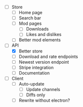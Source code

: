 - [ ] Store
  - [ ] Home page
  - [ ] Search bar
  - [ ] Mod pages
    - [ ] Downloads
    - [ ] Likes and dislikes
  - [ ] Better mod elements
- [ ] API
  - [x] Better store
  - [ ] Download and rate endpoints
  - [ ] Newest version endpoint
  - [ ] Stripe integration
  - [ ] Documentation
- [ ] Client
  - [ ] Auto-update
    - [ ] Update channels
    - [ ] Diffs only
  - [ ] Rewrite without electron?
